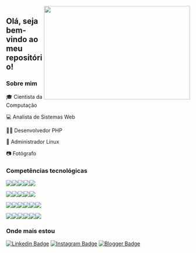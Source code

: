 <img align="right" width="400" height="256" src="https://media.giphy.com/media/L8K62iTDkzGX6/giphy.gif">

## Olá, seja bem-vindo ao meu repositório!

### Sobre mim

:mortar_board: Cientista da Computação

:computer: Analista de Sistemas Web

:man_technologist: Desenvolvedor PHP

:penguin: Administrador Linux

:camera: Fotógrafo

### Competências tecnológicas

<img src="https://img.shields.io/badge/php-%23777BB4.svg?&style=for-the-badge&logo=php&logoColor=white" /><img src="https://img.shields.io/badge/apache%20-%23D42029.svg?&style=for-the-badge&logo=apache&logoColor=white" /><img src="https://img.shields.io/badge/nginx%20-%23009639.svg?&style=for-the-badge&logo=nginx&logoColor=white" /><img src="https://img.shields.io/badge/mysql-%2300f.svg?&style=for-the-badge&logo=mysql&logoColor=white" /><img src="https://img.shields.io/badge/MongoDB-%234ea94b.svg?&style=for-the-badge&logo=mongodb&logoColor=white" />

<img src="https://img.shields.io/badge/linux-%23F6C915?logo=linux&logoColor=black&style=for-the-badge" /><img src="https://img.shields.io/badge/shell_script%20-%23121011.svg?&style=for-the-badge&logo=gnu-bash&logoColor=white" /><img src="https://img.shields.io/badge/AWS%20-%23FF9900.svg?&style=for-the-badge&logo=amazon-aws&logoColor=white" /><img src="https://img.shields.io/badge/docker%20-%230db7ed.svg?&style=for-the-badge&logo=docker&logoColor=white" /><img src="https://img.shields.io/badge/github-%23100000.svg?&style=for-the-badge&logo=github&logoColor=white" />

<img src="https://img.shields.io/badge/html5%20-%23E34F26.svg?&style=for-the-badge&logo=html5&logoColor=white" /><img src="https://img.shields.io/badge/css3%20-%231572B6.svg?&style=for-the-badge&logo=css3&logoColor=white" /><img src="https://img.shields.io/badge/javascript-%23F7DF1E.svg?&style=for-the-badge&logo=javascript&logoColor=black" /><img src="https://img.shields.io/badge/bootstrap%20-%23563D7C.svg?&style=for-the-badge&logo=bootstrap&logoColor=white" /><img src="https://img.shields.io/badge/jquery%20-%230769AD.svg?&style=for-the-badge&logo=jquery&logoColor=white" /><img src="https://img.shields.io/badge/latex%20-%23008080.svg?&style=for-the-badge&logo=latex&logoColor=white" />

<img src="https://img.shields.io/badge/perl-%2339457E.svg?&style=for-the-badge&logo=perl&logoColor=white" /><img src="https://img.shields.io/badge/c%20-%2300599C.svg?&style=for-the-badge&logo=c&logoColor=white" /><img src="https://img.shields.io/badge/python%20-%2314354C.svg?&style=for-the-badge&logo=python&logoColor=white" /><img src="https://img.shields.io/badge/java-%23ED8B00.svg?&style=for-the-badge&logo=java&logoColor=white" /><img src="https://img.shields.io/badge/r-%23276DC3.svg?&style=for-the-badge&logo=r&logoColor=white" /><img src="https://img.shields.io/badge/Microsoft%20Excel-217346?logo=microsoft-excel&logoColor=white&style=for-the-badge" />

### Onde mais estou

[![Linkedin Badge](https://img.shields.io/badge/linkedin-%230077B5.svg?&style=for-the-badge&logo=linkedin&logoColor=white&link=https://www.linkedin.com/in/daniel-madeira/)](https://www.linkedin.com/in/daniel-madeira/)
[![Instagram Badge](https://img.shields.io/badge/instagram-%23E4405F.svg?&style=for-the-badge&logo=instagram&logoColor=white&link=https://www.instagram.com/danmfoto/)](https://www.instagram.com/danmfoto/)
[![Blogger Badge](https://img.shields.io/badge/blogger-%23FF5722.svg?&style=for-the-badge&logo=blogger&logoColor=white&link=http://dan-scientia.blogspot.com/)](http://dan-scientia.blogspot.com/)
